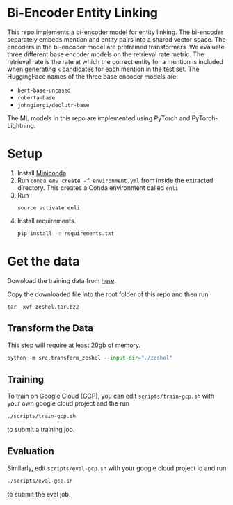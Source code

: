 # Bi-Encoder Entity Linking

This repo implements a bi-encoder model for entity linking. The bi-encoder separately embeds mention and entity
pairs into a shared vector space. The encoders in the bi-encoder model are pretrained transformers. 
We evaluate three different base encoder models on the retrieval rate metric.
The retrieval rate is the rate at which the correct entity for a mention is included when generating
`k` candidates for each mention in the test set.
The HuggingFace names of the three 
base encoder models are:

* `bert-base-uncased`
* `roberta-base`
* `johngiorgi/declutr-base`

The ML models in this repo are implemented using PyTorch and PyTorch-Lightning.



# Setup

1. Install [Miniconda](https://docs.conda.io/en/latest/miniconda.html)
2. Run `conda env create -f environment.yml` from inside the extracted directory. 
   This creates a Conda environment called `enli`
3. Run 
   ```
   source activate enli
4. Install requirements.
   ```bash
   pip install -r requirements.txt
   ```

# Get the data

Download the training data from [here](https://drive.google.com/file/d/1X7ArrhJJQurRowweabLmhnK0pjvfzV9j/view?usp=sharing). 

Copy the downloaded file into the root folder of this repo and then run 
```
tar -xvf zeshel.tar.bz2
```

## Transform the Data
This step will require at least 20gb of memory.
```python
python -m src.transform_zeshel --input-dir="./zeshel"
```

## Training
To train on Google Cloud (GCP), you can edit `scripts/train-gcp.sh` with your own
google cloud project and the run
```bash
./scripts/train-gcp.sh
```
to submit a training job.

## Evaluation
Similarly, edit `scripts/eval-gcp.sh` with your google cloud project id and run
```bash
./scripts/eval-gcp.sh
```
to submit the eval job.
